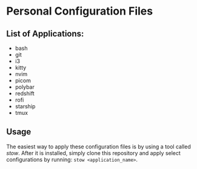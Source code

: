 # Personal Configuration Files

## List of Applications:

- bash
- git
- i3
- kitty
- nvim
- picom
- polybar
- redshift
- rofi
- starship
- tmux

## Usage

The easiest way to apply these configuration files is by using a tool called *stow*. After it is installed, simply
clone this repository and apply select configurations by running: `stow <application_name>`.
